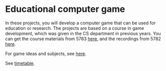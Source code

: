 # Educational computer game

In these projects, you will develop a computer game that can  be used for education or research.
The projects are based on a course in game development, which was given in the CS department in previous years. You can get the course materials from 5783 [here](https://github.com/gamedev-at-ariel/gamedev-5783), and the recordings from 5782 [here](https://www.youtube.com/playlist?list=PLM9fKcsATjxjqsyIcU4IRWuo-w4rQf_Pb).

For game ideas and subjects, see [here](https://github.com/erelsgl-at-ariel/projects-5783/tree/main/games).

See [timetable](timetable.md).
